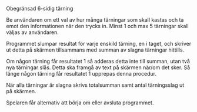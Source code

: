 Obegränsad 6-sidig tärning

Be användaren om ett val av hur många tärningar som skall kastas och ta emot den informationen när den trycks in. Minst 1 och max 5 tärningar skall väljas av användaren.

Programmet slumpar resultat för varje enskild tärning, en i taget, och skriver ut detta på skärmen tillsammans med summan av slagna tärningar hittills.

Om någon tärning får resultatet 1 så adderas detta inte till summan, utan två nya tärningar slås. Detta ska framgå av text på skärmen när/om det sker. Så länge någon tärning får resultatet 1 upprepas denna procedur.

När alla tärningar är slagna skrivs totalsumman samt antal tärningsslag ut på skärmen.

Spelaren får alternativ att börja om eller avsluta programmet.
